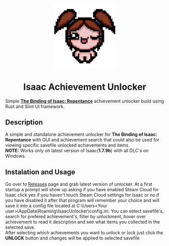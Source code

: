 <div align=center>
	<img src=images/readme_icon.png width=40%>
	<h1> Isaac Achievement Unlocker </h1>
</div>

Simple [__The Binding of Isaac: Repentance__](https://store.steampowered.com/app/250900/The_Binding_of_Isaac_Rebirth/) achievement unlocker build using Rust and Slint UI framework.
## Description
A simple and standalone achievement unlocker for __The Binding of Isaac: Repentance__ with GUI and achievement search that could also be used for viewing specific savefile unlocked achievements and items. \
__NOTE:__ Works only on latest version of Isaac(__1.7.9b__) with all DLC's on Windows.
## Instalation and Usage
Go over to [Releases](https://github.com/Higeners/isaacunlocker/releases) page and grab latest version of unlocker. At a first startup a prompt will show up asking if you have enabled Steam Cloud for Isaac click yes if you haven't touch Steam Cloud settings for Isaac or no if you have disabled it after that program will remember your choice and will save it into a config file located at C:\Users\<Your user>\AppData\Roaming\IsaacUnlocker\config.ini. You can select savefile's, search for prefered achievement's, filter by unlockment, hover over achievement to read it description and see what items you collected in the selected save. \
After selecting which achievements you want to unlock or lock just click the __UNLOCK__ button and changes will be applied to selected savefile

